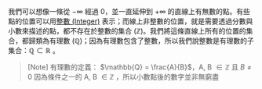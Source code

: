 我們可以想像一條從 $-\infty$ 經過 0，並一直延伸到 $+\infty$ 的直線上有無數的點。有些點的位置可以用[整數 (Integer)](./Integer) 表示；而線上非整數的位置，就是需要透過分數與小數來描述的點，都不存在於整數的集合 ($\mathbb{Z}$)。我們將這條直線上所有的位置的集合，都歸類為有理數 ($\mathbb{Q}$)；因為有理數包含了整數，所以我們說整數是有理數的子集合：$\mathbb{Q} \subset \mathbb{R}$ 。

> [Note]
> 有理數的定義： $\mathbb{Q} = \frac{A}{B}$，A, B $\in \mathbb{Z}$ 且 $B \neq 0$ 
> 因為條件之一的 A, B $\in \mathbb{Z}$ ，所以小數點後的數字並非無窮盡
